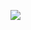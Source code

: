 ![](https://github-readme-stats.vercel.app/api/top-langs?username=umetaman&show_icons=true&locale=en&layout=compact)